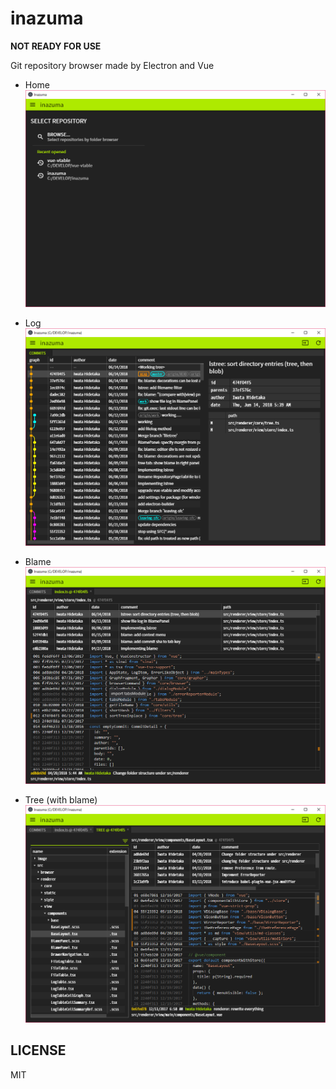 # inazuma

**NOT READY FOR USE**

Git repository browser made by Electron and Vue

* Home
  ![home](/image/home.png)

* Log
  ![log](/image/log.png)

* Blame
  ![log](/image/blame.png)

* Tree (with blame)
  ![log](/image/lstree-with-blame.png)

## LICENSE

MIT
